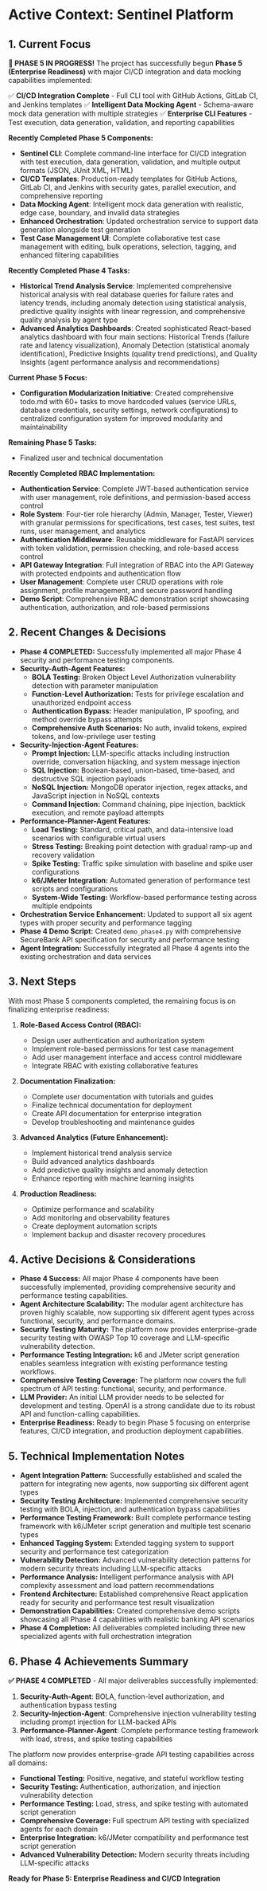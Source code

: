 # Active Context: Sentinel Platform

## 1. Current Focus

**🚀 PHASE 5 IN PROGRESS!** The project has successfully begun **Phase 5 (Enterprise Readiness)** with major CI/CD integration and data mocking capabilities implemented:

✅ **CI/CD Integration Complete** - Full CLI tool with GitHub Actions, GitLab CI, and Jenkins templates
✅ **Intelligent Data Mocking Agent** - Schema-aware mock data generation with multiple strategies
✅ **Enterprise CLI Features** - Test execution, data generation, validation, and reporting capabilities

**Recently Completed Phase 5 Components:**
- **Sentinel CLI**: Complete command-line interface for CI/CD integration with test execution, data generation, validation, and multiple output formats (JSON, JUnit XML, HTML)
- **CI/CD Templates**: Production-ready templates for GitHub Actions, GitLab CI, and Jenkins with security gates, parallel execution, and comprehensive reporting
- **Data Mocking Agent**: Intelligent mock data generation with realistic, edge case, boundary, and invalid data strategies
- **Enhanced Orchestration**: Updated orchestration service to support data generation alongside test generation
- **Test Case Management UI**: Complete collaborative test case management with editing, bulk operations, selection, tagging, and enhanced filtering capabilities

**Recently Completed Phase 4 Tasks:**
- **Historical Trend Analysis Service**: Implemented comprehensive historical analysis with real database queries for failure rates and latency trends, including anomaly detection using statistical analysis, predictive quality insights with linear regression, and comprehensive quality analysis by agent type
- **Advanced Analytics Dashboards**: Created sophisticated React-based analytics dashboard with four main sections: Historical Trends (failure rate and latency visualization), Anomaly Detection (statistical anomaly identification), Predictive Insights (quality trend predictions), and Quality Insights (agent performance analysis and recommendations)

**Current Phase 5 Focus:**
- **Configuration Modularization Initiative**: Created comprehensive todo.md with 60+ tasks to move hardcoded values (service URLs, database credentials, security settings, network configurations) to centralized configuration system for improved modularity and maintainability

**Remaining Phase 5 Tasks:**
- Finalized user and technical documentation

**Recently Completed RBAC Implementation:**
- **Authentication Service**: Complete JWT-based authentication service with user management, role definitions, and permission-based access control
- **Role System**: Four-tier role hierarchy (Admin, Manager, Tester, Viewer) with granular permissions for specifications, test cases, test suites, test runs, user management, and analytics
- **Authentication Middleware**: Reusable middleware for FastAPI services with token validation, permission checking, and role-based access control
- **API Gateway Integration**: Full integration of RBAC into the API Gateway with protected endpoints and authentication flow
- **User Management**: Complete user CRUD operations with role assignment, profile management, and secure password handling
- **Demo Script**: Comprehensive RBAC demonstration script showcasing authentication, authorization, and role-based permissions

## 2. Recent Changes & Decisions

- **Phase 4 COMPLETED:** Successfully implemented all major Phase 4 security and performance testing components.
- **Security-Auth-Agent Features:**
  - **BOLA Testing:** Broken Object Level Authorization vulnerability detection with parameter manipulation
  - **Function-Level Authorization:** Tests for privilege escalation and unauthorized endpoint access
  - **Authentication Bypass:** Header manipulation, IP spoofing, and method override bypass attempts
  - **Comprehensive Auth Scenarios:** No auth, invalid tokens, expired tokens, and low-privilege user testing
- **Security-Injection-Agent Features:**
  - **Prompt Injection:** LLM-specific attacks including instruction override, conversation hijacking, and system message injection
  - **SQL Injection:** Boolean-based, union-based, time-based, and destructive SQL injection payloads
  - **NoSQL Injection:** MongoDB operator injection, regex attacks, and JavaScript injection in NoSQL contexts
  - **Command Injection:** Command chaining, pipe injection, backtick execution, and remote payload attempts
- **Performance-Planner-Agent Features:**
  - **Load Testing:** Standard, critical path, and data-intensive load scenarios with configurable virtual users
  - **Stress Testing:** Breaking point detection with gradual ramp-up and recovery validation
  - **Spike Testing:** Traffic spike simulation with baseline and spike user configurations
  - **k6/JMeter Integration:** Automated generation of performance test scripts and configurations
  - **System-Wide Testing:** Workflow-based performance testing across multiple endpoints
- **Orchestration Service Enhancement:** Updated to support all six agent types with proper security and performance tagging
- **Phase 4 Demo Script:** Created `demo_phase4.py` with comprehensive SecureBank API specification for security and performance testing
- **Agent Integration:** Successfully integrated all Phase 4 agents into the existing orchestration and data services

## 3. Next Steps

With most Phase 5 components completed, the remaining focus is on finalizing enterprise readiness:

1.  **Role-Based Access Control (RBAC):**
    - Design user authentication and authorization system
    - Implement role-based permissions for test case management
    - Add user management interface and access control middleware
    - Integrate RBAC with existing collaborative features

2.  **Documentation Finalization:**
    - Complete user documentation with tutorials and guides
    - Finalize technical documentation for deployment
    - Create API documentation for enterprise integration
    - Develop troubleshooting and maintenance guides

3.  **Advanced Analytics (Future Enhancement):**
    - Implement historical trend analysis service
    - Build advanced analytics dashboards
    - Add predictive quality insights and anomaly detection
    - Enhance reporting with machine learning insights

4.  **Production Readiness:**
    - Optimize performance and scalability
    - Add monitoring and observability features
    - Create deployment automation scripts
    - Implement backup and disaster recovery procedures

## 4. Active Decisions & Considerations

- **Phase 4 Success:** All major Phase 4 components have been successfully implemented, providing comprehensive security and performance testing capabilities.
- **Agent Architecture Scalability:** The modular agent architecture has proven highly scalable, now supporting six different agent types across functional, security, and performance domains.
- **Security Testing Maturity:** The platform now provides enterprise-grade security testing with OWASP Top 10 coverage and LLM-specific vulnerability detection.
- **Performance Testing Integration:** k6 and JMeter script generation enables seamless integration with existing performance testing workflows.
- **Comprehensive Testing Coverage:** The platform now covers the full spectrum of API testing: functional, security, and performance.
- **LLM Provider:** An initial LLM provider needs to be selected for development and testing. OpenAI is a strong candidate due to its robust API and function-calling capabilities.
- **Enterprise Readiness:** Ready to begin Phase 5 focusing on enterprise features, CI/CD integration, and production deployment capabilities.

## 5. Technical Implementation Notes

- **Agent Integration Pattern:** Successfully established and scaled the pattern for integrating new agents, now supporting six different agent types
- **Security Testing Architecture:** Implemented comprehensive security testing with BOLA, injection, and authentication bypass capabilities
- **Performance Testing Framework:** Built complete performance testing framework with k6/JMeter script generation and multiple test scenario types
- **Enhanced Tagging System:** Extended tagging system to support security and performance test categorization
- **Vulnerability Detection:** Advanced vulnerability detection patterns for modern security threats including LLM-specific attacks
- **Performance Analysis:** Intelligent performance analysis with API complexity assessment and load pattern recommendations
- **Frontend Architecture:** Established comprehensive React application ready for security and performance test result visualization
- **Demonstration Capabilities:** Created comprehensive demo scripts showcasing all Phase 4 capabilities with realistic banking API scenarios
- **Phase 4 Completion:** All deliverables completed including three new specialized agents with full orchestration integration

## 6. Phase 4 Achievements Summary

**✅ PHASE 4 COMPLETED** - All major deliverables successfully implemented:

1. **Security-Auth-Agent**: BOLA, function-level authorization, and authentication bypass testing
2. **Security-Injection-Agent**: Comprehensive injection vulnerability testing including prompt injection for LLM-backed APIs
3. **Performance-Planner-Agent**: Complete performance testing framework with load, stress, and spike testing capabilities

The platform now provides enterprise-grade API testing capabilities across all domains:
- **Functional Testing:** Positive, negative, and stateful workflow testing
- **Security Testing:** Authentication, authorization, and injection vulnerability detection
- **Performance Testing:** Load, stress, and spike testing with automated script generation
- **Comprehensive Coverage:** Full spectrum API testing with specialized agents for each domain
- **Enterprise Integration:** k6/JMeter compatibility and performance test script generation
- **Advanced Vulnerability Detection:** Modern security threats including LLM-specific attacks

**Ready for Phase 5: Enterprise Readiness and CI/CD Integration**
